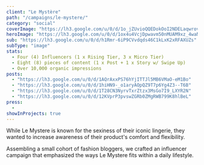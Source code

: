 ```yaml
---
client: "Le Mystère"
path: "/campaigns/le-mystere/"
category: "social"
coverImage: "https://lh3.google.com/u/0/d/1o_jZUvioQQEDokOoI2NDELaqwrovYKrh"
heroImage: "https://lh3.google.com/u/0/d/1ox4u4VcjDpwavm50nMUAM9xz_4waNmcr"
sub: "https://lh3.google.com/u/0/d/h1Rmr-6iP9CVvdqds46C1kLxK2xRFAXUZs"
subType: "image"
stats:
  - Four (4) Influencers (1 x Rising Tier, 3 x Micro Tier)
  - Eight (8) pieces of content (1 x Post + 1 x Story w/ Swipe Up)
  - Over 10,000 organic impressions
posts:
  - "https://lh3.google.com/u/0/d/1AQrAxxPS76hYjITTJl5MB6VMaO-eM1Bo"
  - "https://lh3.google.com/u/0/d/1hiHN9-_o1aryAOpQZ9T7p6Yg4Z3--T6B"
  - "https://lh3.google.com/u/0/d/1T28CN3NyrvTxrZtzx3MsGo7I9_LXYR2N"
  - "https://lh3.google.com/u/0/d/12KVprP3pvswZGRb0ZMgRWB799K8hlBeL"
press:
  -
showInProjects: true
---
```


While Le Mystere is known for the sexiness of their iconic lingerie, they wanted to increase awareness of their product's comfort and flexibility.

Assembling a small cohort of fashion bloggers, we crafted an influencer campaign that emphasized the ways Le Mystere fits within a daily lifestyle.
